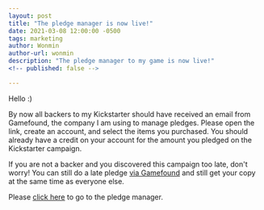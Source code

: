 ```yaml
---
layout: post
title: "The pledge manager is now live!"
date: 2021-03-08 12:00:00 -0500
tags: marketing
author: Wonmin
author-url: wonmin
description: "The pledge manager to my game is now live!"
<!-- published: false -->

---
```


Hello :)

By now all backers to my Kickstarter should have received an email from Gamefound, the company I am using to manage pledges. Please open the link, create an account, and select the items you purchased. You should already have a credit on your account for the amount you pledged on the Kickstarter campaign.

If you are not a backer and you discovered this campaign too late, don't worry! You can still do a late pledge [via Gamefound](https://gamefound.com/projects/pegasus-games/sysifuscorp#/) and still get your copy at the same time as everyone else.

Please [click here](https://gamefound.com/projects/pegasus-games/sysifuscorp#/) to go to the pledge manager.
